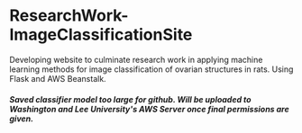 # ResearchWork-ImageClassificationSite
Developing website to culminate research work in applying machine learning methods for image classification of ovarian structures in rats. Using Flask and AWS Beanstalk.

##### Saved classifier model too large for github. Will be uploaded to Washington and Lee University's AWS Server once final permissions are given. 

